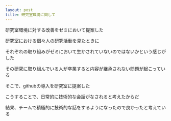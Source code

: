 ```yaml
---
layout: post
title: 研究室環境に関して
---
```


 研究室環境に対する改善をゼミにおいて提案した
 
 研究室における個々人の研究活動を見たときに
 
 それぞれの取り組みがゼミにおいて生かされていないのではないかという感じがした
 
 その研究に取り組んでいる人が卒業すると内容が継承されない問題が起こっている
 
 そこで、githubの導入を研究室に提案した
 
 こうすることで、日常的に技術的な会話がなされると考えたからだ
 
 結果、チームで積極的に技術的な話をするようになったので良かったと考えている
 
 
 
